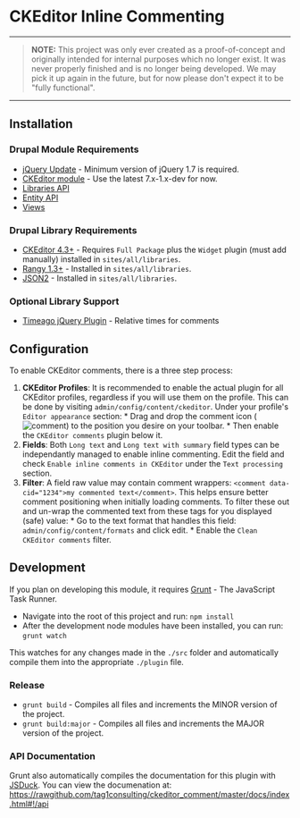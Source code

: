 # CKEditor Inline Commenting

---

> **NOTE:** This project was only ever created as a proof-of-concept and originally intended for internal purposes which no longer exist. It was never properly finished and is no longer being developed. We may pick it up again in the future, but for now please don't expect it to be "fully functional".

---

## Installation

### Drupal Module Requirements

* [jQuery Update](https://drupal.org/project/jquery_update) - Minimum version of jQuery 1.7 is required.
* [CKEditor module](https://drupal.org/project/ckeditor) - Use the latest 7.x-1.x-dev for now.
* [Libraries API](https://drupal.org/project/libraries)
* [Entity API](https://drupal.org/project/entity)
* [Views](https://drupal.org/project/views)

### Drupal Library Requirements
* [CKEditor 4.3+](http://ckeditor.com/builder) - Requires `Full Package` plus the `Widget` plugin (must add manually) installed in `sites/all/libraries`.
* [Rangy 1.3+](https://code.google.com/p/rangy/downloads/detail?name=rangy-1.3alpha.772.tar.gz) - Installed in `sites/all/libraries`.
* [JSON2](https://github.com/douglascrockford/JSON-js/archive/master.zip) - Installed in `sites/all/libraries`.

### Optional Library Support
* [Timeago jQuery Plugin](http://timeago.yarp.com) - Relative times for comments

## Configuration
To enable CKEditor comments, there is a three step process:

  1. __CKEditor Profiles__: It is recommended to enable the actual plugin for all CKEditor profiles, regardless if you will use them on the profile. This can be done by visiting `admin/config/content/ckeditor`. Under your profile's `Editor appearance` section:
    * Drag and drop the comment icon (![comment](https://raw.github.com/tag1consulting/ckeditor_comment/master/plugin/comment.png)) to the position you desire on your toolbar.
    * Then enable the `CKEditor comments` plugin below it.
  2. __Fields__: Both `Long text` and `Long text with summary` field types can be independantly managed to enable inline commenting. Edit the field and check `Enable inline comments in CKEditor` under the `Text processing` section.
  3. __Filter__: A field raw value may contain comment wrappers: `<comment data-cid="1234">my commented text</comment>`. This helps ensure better comment positioning when initially loading comments. To filter these out and un-wrap the commented text from these tags for you displayed (safe) value:
    * Go to the text format that handles this field: `admin/config/content/formats` and click edit.
    * Enable the `Clean CKEditor comments` filter.

## Development
If you plan on developing this module, it requires [Grunt](http://gruntjs.com) - The JavaScript Task Runner.
* Navigate into the root of this project and run: `npm install`
* After the development node modules have been installed, you can run: `grunt watch`

This watches for any changes made in the `./src` folder and automatically compile them into the appropriate `./plugin` file.

### Release
* `grunt build` - Compiles all files and increments the MINOR version of the project.
* `grunt build:major` - Compiles all files and increments the MAJOR version of the project.

### API Documentation
Grunt also automatically compiles the documentation for this plugin with [JSDuck](https://github.com/senchalabs/jsduck).
You can view the documenation at:
https://rawgithub.com/tag1consulting/ckeditor_comment/master/docs/index.html#!/api
